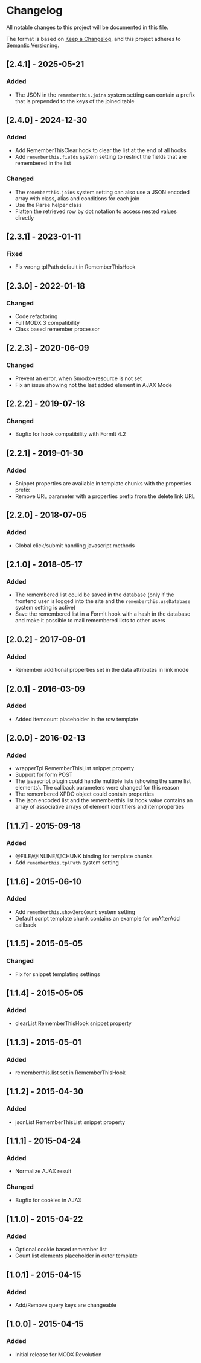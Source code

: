 # Changelog

All notable changes to this project will be documented in this file.

The format is based on [Keep a Changelog](https://keepachangelog.com/en/1.1.0/),
and this project adheres to [Semantic Versioning](https://semver.org/spec/v2.0.0.html).

## [2.4.1] - 2025-05-21

### Added

- The JSON in the `rememberthis.joins` system setting can contain a prefix that is prepended to the keys of the joined table

## [2.4.0] - 2024-12-30

### Added

- Add RememberThisClear hook to clear the list at the end of all hooks
- Add `rememberthis.fields` system setting to restrict the fields that are remembered in the list

### Changed

- The `rememberthis.joins` system setting can also use a JSON encoded array with class, alias and conditions for each join
- Use the Parse helper class
- Flatten the retrieved row by dot notation to access nested values directly

## [2.3.1] - 2023-01-11

### Fixed

- Fix wrong tplPath default in RememberThisHook

## [2.3.0] - 2022-01-18

### Changed

- Code refactoring
- Full MODX 3 compatibility
- Class based remember processor

## [2.2.3] - 2020-06-09

### Changed

- Prevent an error, when $modx->resource is not set
- Fix an issue showing not the last added element in AJAX Mode 

## [2.2.2] - 2019-07-18

### Changed

- Bugfix for hook compatibility with FormIt 4.2

## [2.2.1] - 2019-01-30

### Added

- Snippet properties are available in template chunks with the properties prefix
- Remove URL parameter with a properties prefix from the delete link URL

## [2.2.0] - 2018-07-05

### Added

- Global click/submit handling javascript methods

## [2.1.0] - 2018-05-17

### Added

- The remembered list could be saved in the database (only if the frontend user is logged into the site and the `rememberthis.useDatabase` system setting is active)
- Save the remembered list in a FormIt hook with a hash in the database and make it possible to mail remembered lists to other users

## [2.0.2] - 2017-09-01

### Added

- Remember additional properties set in the data attributes in link mode

## [2.0.1] - 2016-03-09

### Added

- Added itemcount placeholder in the row template

## [2.0.0] - 2016-02-13

### Added

- wrapperTpl RememberThisList snippet property
- Support for form POST
- The javascript plugin could handle multiple lists (showing the same list elements). The callback parameters were changed for this reason
- The remembered XPDO object could contain properties
- The json encoded list and the rememberthis.list hook value contains an array of associative arrays of element identifiers and itemproperties

## [1.1.7] - 2015-09-18

### Added

- @FILE/@INLINE/@CHUNK binding for template chunks
- Add `rememberthis.tplPath` system setting

## [1.1.6] - 2015-06-10

### Added

- Add `rememberthis.showZeroCount` system setting
- Default script template chunk contains an example for onAfterAdd callback

## [1.1.5] - 2015-05-05

### Changed

- Fix for snippet templating settings

## [1.1.4] - 2015-05-05

### Added

- clearList RememberThisHook snippet property

## [1.1.3] - 2015-05-01

### Added

- rememberthis.list set in RememberThisHook

## [1.1.2] - 2015-04-30

### Added

- jsonList RememberThisList snippet property

## [1.1.1] - 2015-04-24

### Added

- Normalize AJAX result

### Changed

- Bugfix for cookies in AJAX

## [1.1.0] - 2015-04-22

### Added

- Optional cookie based remember list
- Count list elements placeholder in outer template

## [1.0.1] - 2015-04-15

### Added

- Add/Remove query keys are changeable

## [1.0.0] - 2015-04-15

### Added

- Initial release for MODX Revolution
